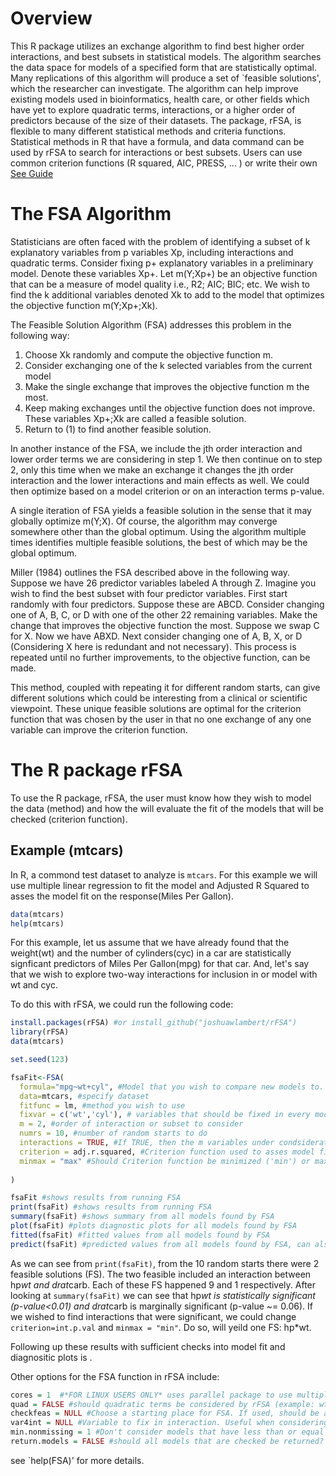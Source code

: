 # Overview
This R package utilizes an exchange algorithm to find best higher order interactions, and best subsets in statistical models. The algorithm searches the data space for models of a specified form that are statistically optimal. Many replications of this algorithm will produce a set of `feasible solutions', which the researcher can investigate. The algorithm can help improve existing models used in bioinformatics, health care, or other fields which have yet to explore quadratic terms, interactions, or a higher order of predictors because of the size of their datasets. The package, rFSA, is flexible to many different statistical methods and criteria functions. Statistical methods in R that have a formula, and data command can be used by rFSA to search for interactions or best subsets. Users can use common criterion functions (R squared, AIC, PRESS, ... ) or write their own [See Guide](http://www.shinyfsa.org)

# The FSA Algorithm
Statisticians are often faced with the problem of identifying a subset of k explanatory variables from p variables Xp, including interactions and quadratic terms. Consider fixing p+ explanatory variables in a preliminary model. Denote these variables Xp+. Let m(Y;Xp+) be an objective function that can be a measure of model quality i.e., R2; AIC; BIC; etc. We
wish to find the k additional variables denoted Xk to add to the model that optimizes the objective function m(Y;Xp+;Xk).

The Feasible Solution Algorithm (FSA) addresses this problem in the following way:
1. Choose Xk randomly and compute the objective function m.
2. Consider exchanging one of the k selected variables from the current model
3. Make the single exchange that improves the objective function m the most.
4. Keep making exchanges until the objective function does not improve. These variables Xp+;Xk are called a feasible solution.
5. Return to (1) to find another feasible solution.

In another instance of the FSA, we include the jth order interaction and lower order terms we are considering in step 1. We then continue on to step 2, only this time when we make an exchange it changes the jth order interaction and the lower interactions and main effects as well. We could then optimize based on a model criterion or on an interaction terms p-value.

A single iteration of FSA yields a feasible solution in the sense that it may globally optimize m(Y;X). Of course, the algorithm may converge somewhere other than the global optimum. Using the algorithm multiple times identifies multiple feasible solutions, the best of which may be the global optimum.

Miller (1984) outlines the FSA described above in the following way. Suppose we have 26 predictor variables labeled A through Z. Imagine you wish to find the best subset with four predictor variables. First start randomly with four predictors. Suppose these are ABCD. Consider changing one of A, B, C, or D with one of the other 22 remaining variables. Make the change that improves the objective function the most. Suppose we swap C for X. Now we have ABXD. Next consider changing one of A, B, X, or D (Considering X here is redundant and not necessary). This process is repeated until no further improvements, to the objective function, can be made.

This method, coupled with repeating it for different random starts, can give different solutions which could be interesting from a clinical or scientific viewpoint. These unique feasible solutions are optimal for the criterion function that was chosen by the user in that no one exchange of any one variable can improve the criterion function.

# The R package rFSA
To use the R package, rFSA, the user must know how they wish to model the data (method) and how the will evaluate the fit of the models that will be checked (criterion function). 
## Example (mtcars)
In R, a commond test dataset to analyze is `mtcars`. For this example we will use multiple linear regression to fit the model and Adjusted R Squared to asses the model fit on the response(Miles Per Gallon).
```R
data(mtcars)
help(mtcars)
```
For this example, let us assume that we have already found that the weight(wt) and the number of cylinders(cyc) in a car are statistically signficant predictors of Miles Per Gallon(mpg) for that car. And, let's say that we wish to explore two-way interactions for inclusion in or model with wt and cyc. 

To do this with rFSA, we could run the following code:
```R
install.packages(rFSA) #or install_github("joshuawlambert/rFSA")
library(rFSA)
data(mtcars)

set.seed(123)

fsaFit<-FSA(
  formula="mpg~wt+cyl", #Model that you wish to compare new models to. The variable to the left of the '~' will be used as the response variable in all model fits
  data=mtcars, #specify dataset 
  fitfunc = lm, #method you wish to use 
  fixvar = c('wt','cyl'), # variables that should be fixed in every model that is considered 
  m = 2, #order of interaction or subset to consider
  numrs = 10, #number of random starts to do 
  interactions = TRUE, #If TRUE, then the m variables under condsideration will be added to the model with a '*' between them, if FALSE then the m variables will be added to the model with a '+' between them. Basically, do you want to look for interactions or best subsets.
  criterion = adj.r.squared, #Criterion function used to asses model fit
  minmax = "max" #Should Criterion function be minimized ('min') or maximized ('max').
  
)

fsaFit #shows results from running FSA
print(fsaFit) #shows results from running FSA
summary(fsaFit) #shows summary from all models found by FSA
plot(fsaFit) #plots diagnostic plots for all models found by FSA
fitted(fsaFit) #fitted values from all models found by FSA
predict(fsaFit) #predicted values from all models found by FSA, can also add newdata command.
```
As we can see from `print(fsaFit)`, from the 10 random starts there were 2 feasible solutions (FS). The two feasible included an interaction between hp*wt and drat*carb.  Each of these FS happened 9 and 1 respectively. After looking at `summary(fsaFit)` we can see that hp*wt is statistically significant (p-value<0.01) and drat*carb is marginally significant (p-value ~= 0.06). If we wished to find interactions that were significant, we could change `criterion=int.p.val` and `minmax = "min"`. Do so, will yeild one FS: hp*wt.

Following up these results with sufficient checks into model fit and diagnositic plots is . 


Other options for the FSA function in rFSA include: 
```R
cores = 1  #*FOR LINUX USERS ONLY* uses parallel package to use multiple cores if available. 
quad = FALSE #should quadratic terms be considered by rFSA (example: wt^2)
checkfeas = NULL #Choose a starting place for FSA. If used, should be a vector same length as m from above. Example: c('wt','cyc')
var4int = NULL #Variable to fix in interaction. Useful when considering 3 or more way interactions.
min.nonmissing = 1 #Don't consider models that have less than or equal to this number of observations
return.models = FALSE #should all models that are checked be returned? Useful when you want to ploc criterion history.
```
see `help(FSA)' for more details.
